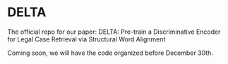# DELTA
The official repo for our paper: DELTA: Pre-train a Discriminative Encoder for Legal Case Retrieval via Structural Word Alignment


Coming soon, we will have the code organized before December 30th.
